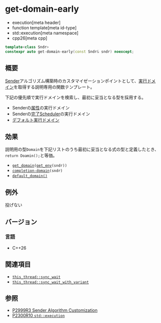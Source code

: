 # get-domain-early
* execution[meta header]
* function template[meta id-type]
* std::execution[meta namespace]
* cpp26[meta cpp]

```cpp
template<class Sndr>
constexpr auto get-domain-early(const Sndr& sndr) noexcept;
```

## 概要
[Sender](sender.md)アルゴリズム構築時のカスタマイゼーションポイントとして、[実行ドメイン](default_domain.md)を取得する説明専用の関数テンプレート。

下記の優先順で実行ドメインを検索し、最初に妥当となる型を採用する。

- Senderの[属性](../queryable.md)の実行ドメイン
- Senderの[完了Scheduler](get_completion_scheduler.md)の実行ドメイン
- [デフォルト実行ドメイン](default_domain.md)


## 効果
説明用の型`Domain`を下記リストのうち最初に妥当となる式の型と定義したとき、`return Doamin();`と等価。

- [`get_domain`](get_domain.md)`(`[`get_env`](get_env.md)`(sndr))`
- [`completion-domain`](completion-domain.md)`(sndr)`
- [`default_domain()`](default_domain.md)


## 例外
投げない


## バージョン
### 言語
- C++26


## 関連項目
- [`this_thread::sync_wait`](../this_thread/sync_wait.md)
- [`this_thread::sync_wait_with_variant`](../this_thread/sync_wait_with_variant.md)


## 参照
- [P2999R3 Sender Algorithm Customization](https://www.open-std.org/jtc1/sc22/wg21/docs/papers/2023/p2999r3.html)
- [P2300R10 `std::execution`](https://www.open-std.org/jtc1/sc22/wg21/docs/papers/2024/p2300r10.html)
